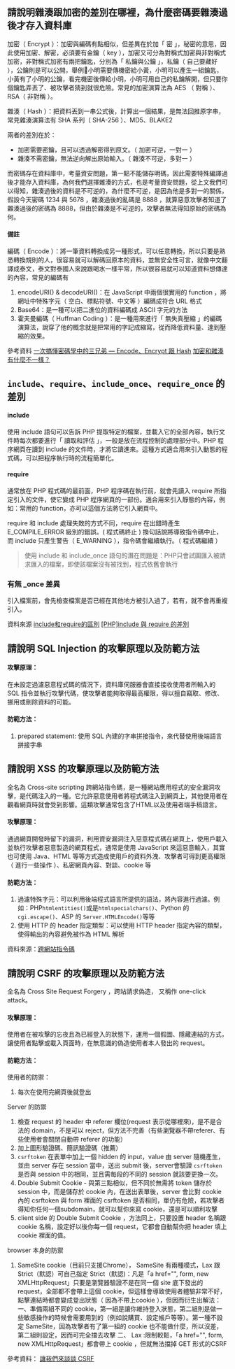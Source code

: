 ## 請說明雜湊跟加密的差別在哪裡，為什麼密碼要雜湊過後才存入資料庫
加密（ Encrypt ）：加密與編碼有點相似，但差異在於加「 密 」，秘密的意思，因此使用加密、解密，必須要有金鑰（ key ），加密又可分為對稱式加密與非對稱式加密，非對稱式加密有兩把鑰匙，分別為「 私鑰與公鑰 」，私鑰（ 自己要藏好 ），公鑰則是可以公開，舉例小明需要傳機密給小黃，小明可以產生一組鑰匙，小黃有了小明的公鑰，看完機密後傳給小明，小明可用自己的私鑰解開，但只要你個鑰匙弄丟了、被攻擊者猜到就很危險。常見的加密演算法為 AES （ 對稱 ）、RSA（ 非對稱 ）。

雜湊（ Hash ）：把資料丟到一串公式後，計算出一個結果，是無法回推原字串，常見雜湊演算法有 SHA 系列（ SHA-256 ）、MD5、BLAKE2

兩者的差別在於：
* 加密需要密鑰，且可以透過解密得到原文。（ 加密可逆，一對一 ）
* 雜湊不需密鑰，無法逆向解出原始輸入。（ 雜湊不可逆，多對一 ）

而密碼存在資料庫中，考量資安問題，第一點不能儲存明碼，因此需要特殊編譯過後才能存入資料庫，為何我們選擇雜湊的方式，也是考量資安問題，從上文我們可以得知，雜湊過後的資料是不可逆的，為什麼不可逆，是因為他是多對一的關係，假設今天密碼 1234 與 5678 ，雜湊過後的亂碼是 8888 ，就算惡意攻擊者知道了雜湊過後的密碼為 8888，但由於雜湊是不可逆的，攻擊者無法得知原始的密碼為何。

#### 備註
編碼（ Encode ）：將一筆資料轉換成另一種形式，可以任意轉換，所以只要是熟悉轉換規則的人，很容易就可以解碼回原本的資料，並無安全性可言，就像中文翻譯成泰文，泰文對泰國人來說跟喝水一樣平常，所以很容易就可以知道資料想傳達的內容，常見的編碼有
1. encodeURI() & decodeURI()：在 JavaScript 中兩個很實用的 function ，將網址中特殊字元（ 空白、標點符號、中文等 ）編碼成符合 URL 格式
2. Base64：是一種可以把二進位的資料編碼成 ASCII 字元的方法
3. 霍夫曼編碼（ Huffman Coding ）：是一種用來進行「 無失真壓縮 」的編碼演算法，說穿了他的概念就是把常用的字記成縮寫，從而降低資料量、達到壓縮的效果。

參考資料
[一次搞懂密碼學中的三兄弟 — Encode、Encrypt 跟 Hash](https://medium.com/starbugs/what-are-encoding-encrypt-and-hashing-4b03d40e7b0c)
[加密和雜湊有什麼不一樣？](https://blog.m157q.tw/posts/2017/12/25/differences-between-encryption-and-hashing/)

## `include`、`require`、`include_once`、`require_once` 的差別

#### include
使用 include 語句可以告訴 PHP 提取特定的檔案，並載入它的全部內容，執行文件時每次都要進行「 讀取和評估 」，一般是放在流程控制的處理部分中。PHP 程序網頁在讀到 include 的文件時，才將它讀進來。這種方式適合用來引入動態的程式碼，可以把程序執行時的流程簡單化。

#### require
通常放在 PHP 程式碼的最前面，PHP 程序碼在執行前，就會先讀入 require 所指定引入的文件，使它變成 PHP 程序網頁的一部份。適合用來引入靜態的內容，例如：常用的 function，亦可以這個方法將它引入網頁中。

require 和 include 處理失敗的方式不同，require 在出錯時產生 E_COMPILE_ERROR 級別的錯誤。( 程式碼終止 )
換句話說將導致指令碼中止，而 include 只產生警告（ E_WARNING ），指令碼會繼續執行。（ 程式碼繼續 ）

>使用 include 和 include_once 語句的潛在問題是：PHP只會試圖匯入被請求匯入的檔案，即使該檔案沒有被找到，程式依舊會執行


### 有無 _once 差異
引入檔案前，會先檢查檔案是否已經在其他地方被引入過了，若有，就不會再重複引入。

資料來源
[include和require的區別](https://blog.xuite.net/ttddmon/oldfriend/12896656-include%E5%92%8Crequire%E7%9A%84%E5%8D%80%E5%88%A5)
[[PHP]include 與 require 的差別](http://syunguo.blogspot.com/2013/04/phpinclude-require.html)

## 請說明 SQL Injection 的攻擊原理以及防範方法
#### 攻擊原理：
在未設定過濾惡意程式碼的情況下，資料庫伺服器會直接接收使用者所輸入的 SQL 指令並執行攻擊代碼，使攻擊者能夠取得最高權限，得以擅自竊取、修改、挪用或刪除資料的可能。
#### 防範方法：
1. prepared statement: 使用 SQL 內建的字串拼接指令，來代替使用後端語言拼接字串

##  請說明 XSS 的攻擊原理以及防範方法
全名為 Cross-site scripting 跨網站指令碼，是一種網站應用程式的安全漏洞攻擊，是代碼注入的一種。它允許惡意使用者將程式碼注入到網頁上，其他使用者在觀看網頁時就會受到影響。這類攻擊通常包含了HTML以及使用者端手稿語言。

#### 攻擊原理：
通過網頁開發時留下的漏洞，利用資安漏洞注入惡意程式碼在網頁上，使用戶載入並執行攻擊者惡意製造的網頁程式，通常是使用 JavaScript 來這惡意輸入，其實也可使用 Java、HTML 等等方式造成使用戶的資料外洩、攻擊者可得到更高權限（ 進行一些操作 ）、私密網頁內容、對談、cookie 等

#### 防範方法：
1. 過濾特殊字元：可以利用後端程式語言所提供的語法，將內容進行過濾。例如：PHP`htmlentities()`或是`htmlspecialchars()`、Python 的`cgi.escape()`、ASP 的 `Server.HTMLEncode()`等等
2. 使用 HTTP 的 header 指定類型：可以使用 HTTP  header 指定內容的類型，使得輸出的內容避免被作為 HTML 解析

資料來源：[跨網站指令碼](https://zh.wikipedia.org/wiki/%E8%B7%A8%E7%B6%B2%E7%AB%99%E6%8C%87%E4%BB%A4%E7%A2%BC)


##  請說明 CSRF 的攻擊原理以及防範方法

全名為 Cross Site Request Forgery ，跨站請求偽造， 又稱作 one-click attack。

#### 攻擊原理：
使用者在被攻擊的忘夜且為已經登入的狀態下，運用一個假圖、隱藏連結的方式，讓使用者點擊或載入頁面時，在無意識的偽造使用者本人發出的 request。

#### 防範方法：
使用者的防禦：
  1. 每次在使用完網頁後就登出
  
Server 的防禦
  1. 檢查 request 的 header 中 referer 欄位(request 表示從哪裡來)，是不是合法的 domain，不是可以 reject，但方法不完善（有些瀏覽器不帶referer、有些使用者會關閉自動帶 referer 的功能）
  2. 加上圖形驗證碼、簡訊驗證碼（推薦）
  3. `csrftoken` 在表單中加上一個 hidden 的 input，value 由 server 隨機產生，並由 server 存在 session 當中，送出 submit 後，server會驗證 `csrftoken`是否與 session 中的相同，並且需每段的不同的 session 就該要更換一次。
  4. Double Submit Cookie - 與第三點相似，但不同於無需將 token 儲存於 session 中，而是儲存於 cookie 內，在送出表單後，server 會比對 cookie 內的 csrftoken 與 form 裡面的 csrftoken 是否相同，單仍有危險，若攻擊者得知你任何一個subdomain，就可以幫你來寫 cookie，還是可以順利攻擊
  5. client side 的 Double Submit Cookie ，方法同上，只要設置 header 名稱跟 cookie 名稱，設定好以後你每一個 request，它都會自動幫你把 header 填上 cookie 裡面的值。

browser 本身的防禦
  1. SameSite cookie（目前只支援Chrome）， SameSite 有兩種模式，Lax 跟 Strict（默認）可自己指定
      Strict（默認)：凡是「a href="", form, new XMLHttpRequest」只要是瀏覽器驗證不是在同一個 site 底下發出的 request，全部都不會帶上這個 cookie，但這樣會導致使用者體驗非常不好，點擊連結時都會變成登出狀態（ 因為不帶上cookie ），但因而衍生出解法：
        一、準備兩組不同的 cookie，第一組是讓你維持登入狀態，第二組則是做一些敏感操作的時候會需要用到的（例如說購買、設定帳戶等等）。第一種不設定 SameSite，因為攻擊者有了第一組的 cookie 也不能做什麼，所以沒差，第二組則設定，因而可完全擋去攻擊
        二、
      Lax :限制較鬆，「a href="", form, new XMLHttpRequest」都會帶上 cookie ，但就無法擋掉 GET 形式的CSRF

  
參考資料：
[讓我們來談談 CSRF](https://blog.techbridge.cc/2017/02/25/csrf-introduction/)